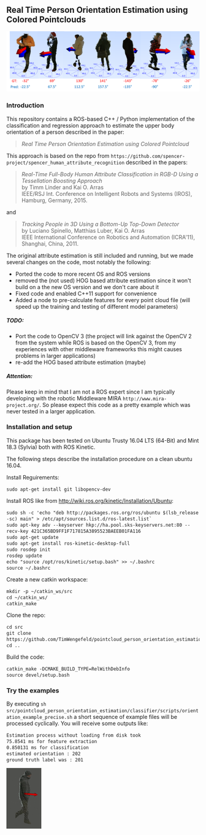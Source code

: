 ## Real Time Person Orientation Estimation using Colored Pointclouds ##
![Repo_Eyecatcher](/classifier/misc/Repo_eyecatcher.png?raw=true "Repo_Eyecatcher")

### Introduction ###

This repository contains a ROS-based C++ / Python implementation of the classification and regression approach to estimate the upper body orientation of a person described in the paper:
> *Real Time Person Orientation Estimation using Colored Pointcloud*  

This approach is based on the repo from `https://github.com/spencer-project/spencer_human_attribute_recognition` described in the papers:

> *Real-Time Full-Body Human Attribute Classification in RGB-D Using a Tessellation Boosting Approach*  
> by Timm Linder and Kai O. Arras   
> IEEE/RSJ Int. Conference on Intelligent Robots and Systems (IROS), Hamburg, Germany, 2015.

and

> *Tracking People in 3D Using a Bottom-Up Top-Down Detector*  
> by Luciano Spinello, Matthias Luber, Kai O. Arras    
> IEEE International Conference on Robotics and Automation (ICRA'11), Shanghai, China, 2011.  

The original attribute estimation is still included and running, but we made several changes on the code, most notably the following:
* Ported the code to more recent OS and ROS versions
* removed the (not used) HOG based attribute estimation since it won't build on a the new OS version and we don't care about it
* Fixed code and enabled C++11 support for convenience
* Added a node to pre-calculate features for every point cloud file (will speed up the training and testing of different model parameters)

##### TODO: #####
* Port the code to OpenCV 3 (the project will link against the OpenCV 2 from the system while ROS is based on the OpenCV 3, from my experiences with other middleware frameworks this might causes problems in larger applications)
* re-add  the HOG based attribute estimation (maybe) 

##### Attention: #####
Please keep in mind that I am not a ROS expert since I am typically developing with the robotic Middleware MIRA `http://www.mira-project.org/`.
So please expect this code as a pretty example which was never tested in a larger application.

### Installation and setup ###
This package has been tested on Ubuntu Trusty 16.04 LTS (64-Bit) and Mint 18.3 (Sylvia) both with ROS Kinetic.

The following steps describe the installation procedure on a clean ubuntu 16.04.

Install Reguirements:
    
    sudo apt-get install git libopencv-dev

Install ROS like from http://wiki.ros.org/kinetic/Installation/Ubuntu:

    sudo sh -c 'echo "deb http://packages.ros.org/ros/ubuntu $(lsb_release -sc) main" > /etc/apt/sources.list.d/ros-latest.list`
    sudo apt-key adv --keyserver hkp://ha.pool.sks-keyservers.net:80 --recv-key 421C365BD9FF1F717815A3895523BAEEB01FA116
    sudo apt-get update
    sudo apt-get install ros-kinetic-desktop-full
    sudo rosdep init
    rosdep update
    echo "source /opt/ros/kinetic/setup.bash" >> ~/.bashrc
    source ~/.bashrc

Create a new catkin workspace:

    mkdir -p ~/catkin_ws/src
    cd ~/catkin_ws/
    catkin_make

Clone the repo:

    cd src
    git clone https://github.com/TimWengefeld/pointcloud_person_orientation_estimation.git`
    cd ..

Build the code:

    catkin_make -DCMAKE_BUILD_TYPE=RelWithDebInfo
    source devel/setup.bash

### Try the examples ###

By executing `sh src/pointcloud_person_orientation_estimation/classifier/scripts/orientation_example_precise.sh` a short sequence of example files will be processed cyclically. You will receive some outputs like: 
     
    Estimation process without loading from disk took 
    75.8541 ms for feature extraction
    0.850131 ms for classification
    estimated orientation : 202
    ground truth label was : 201

![example](/classifier/misc/example.gif?raw=true "example")

